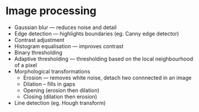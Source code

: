 # Image processing

* Gaussian blur — reduces noise and detail
* Edge detection — highlights boundaries (eg. Canny edge detector)
* Contrast adjustment
* Histogram equalisation — improves contrast
* Binary thresholding
* Adaptive thresholding — thresholding based on the local neighbourhood of a pixel
* Morphological transformations
  * Erosion — removes white noise, detach two connnected in an image
  * Dilation – fills in gaps
  * Opening (erosion then dilation)
  * Closing (dilation then erosion)
* Line detection (eg. Hough transform)
